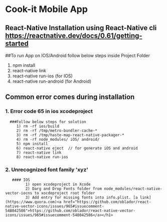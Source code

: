 # Cook-it Mobile App
  <h2>React-Native Installation using React-Native cli <a href="https://reactnative.dev/docs/0.61/getting-started" target="_blank">https://reactnative.dev/docs/0.61/getting-started</a></h2>

##To run App on IOS/Android follow below steps inside Project Folder

 1. npm install
 2. react-native link
 3. react-native run-ios (for IOS)
 4. react-native run-android (for Android)

 ## Common error comes during installation  
 ### 1. Error code 65 in ios xcodeproject
      ###Follow below steps for solution
         1) rm -rf ios/build
         2) rm -rf /tmp/metro-bundler-cache-*
         3) rm -rf /tmp/haste-map-react-native-packager-*
         4) rm -rf node_modules/ iOS/ android/
         5) npm install 
         6) react-native eject  // for generate iOS and android
         7) react-native link
         8) react-native run-ios
         
 ### 2. Unrecognized font family 'xyz'
 
       #### IOS
             1) open xcodeproject in Xcode
             2) Darg and Drop Fonts folder from node_modules/react-native-vector-iocns to xocdeproject root folder
             3) Add entry for missing fonts into info.plist. [a link](https://www.quora.com)<a href="https://github.com/oblador/react-native-vector-icons/issues/965#issuecomment-548042586">https://github.com/oblador/react-native-vector-icons/issues/965#issuecomment-548042586</a></h1>
